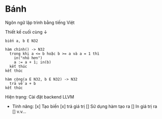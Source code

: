 # Bánh

Ngôn ngữ lập trình bằng tiếng Việt

Thiết kế cuối cùng ↓

```banh
biến a, b E N32

hàm chính() -> N32
  trong khi a <= b hoặc b >= a và a = 1 thì
    in("nhỏ hơn")
    a := a + 1; in(b)
  kết thúc
kết thúc

hàm cộng(a E N32, b E N32) -> N32
  trả về a + b
kết thúc
```

Hiện trạng: Cài đặt backend LLVM

- Tính năng:
  [x] Tạo biến
  [x] trả giá trị
  [] Sử dụng hàm tạo ra
  [] In giá trị ra
  [] v.v...
